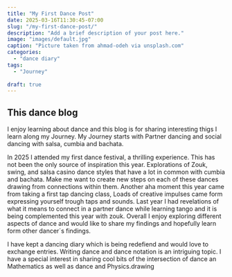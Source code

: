 ```yaml
---
title: "My First Dance Post"
date: 2025-03-16T11:30:45-07:00
slug: "/my-first-dance-post/"
description: "Add a brief description of your post here."
image: "images/default.jpg"
caption: "Picture taken from ahmad-odeh via unsplash.com"
categories:
  - "dance diary"
tags:
  - "Journey"
  
draft: true
---
```


## This dance blog
I enjoy learning about dance and this blog is for sharing interesting thigs I learn along my Journey.
My Journey starts with Partner dancing and social dancing with salsa, cumbia and bachata.

In 2025 I attended my first dance festival, a thrilling experience.
This has not been the only source of inspiration this year. Explorations of Zouk, swing, and salsa casino dance styles that have a lot in common with cumbia and bachata. Make me want to create new steps on each of these dances drawing from connections within them. Another aha moment this year came from taking a first tap dancing class, Loads of creative impulses came form expressing yourself trough taps and sounds. Last year I had revelations of what it means to connect in a partner dance while learning tango and it is being complemented this year with zouk. Overall I enjoy exploring different aspects of dance and would like to share my findings and hopefully learn form other dancer´s findings.

I have kept a dancing diary which is being redefiend and would love to exchange entries. Writing dance and dance notation is an intriguing topic.
I have a special interest in sharing cool bits of the intersection of dance an Mathematics as well as dance and Physics.drawing